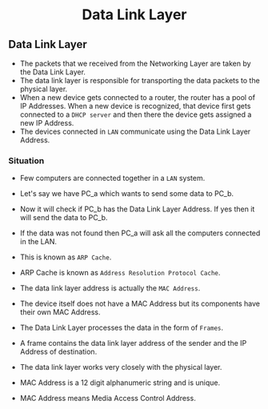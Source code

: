 <div align=center>
  <h1>Data Link Layer</h1>
</div>

## Data Link Layer

- The packets that we received from the Networking Layer are taken by the Data Link Layer.
- The data link layer is responsible for transporting the data packets to the physical layer.
- When a new device gets connected to a router, the router has a pool of IP Addresses. When a new device is recognized, that device first gets connected to a `DHCP server` and then there the device gets assigned a new IP Address.
- The devices connected in `LAN` communicate using the Data Link Layer Address.


### Situation

- Few computers are connected together in a `LAN` system.
- Let's say we have PC_a which wants to send some data to PC_b.
- Now it will check if PC_b has the Data Link Layer Address. If yes then it will send the data to PC_b.
- If the data was not found then PC_a will ask all the computers connected in the LAN.
- This is known as `ARP Cache`.
- ARP Cache is known as `Address Resolution Protocol Cache`.
- The data link layer address is actually the `MAC Address`.
- The device itself does not have a MAC Address but its components have their own MAC Address.

- The Data Link Layer processes the data in the form of `Frames`.
- A frame contains the data link layer address of the sender and the IP Address of destination.
- The data link layer works very closely with the physical layer.
- MAC Address is a 12 digit alphanumeric string and is unique.
- MAC Address means Media Access Control Address.
